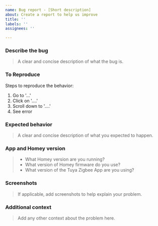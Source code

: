 ```yaml
---
name: Bug report - [Short description]
about: Create a report to help us improve
title: ''
labels: ''
assignees: ''

---
```


### Describe the bug

> A clear and concise description of what the bug is.

### To Reproduce

Steps to reproduce the behavior:

1. Go to '...'
2. Click on '....'
3. Scroll down to '....'
4. See error

### Expected behavior

> A clear and concise description of what you expected to happen.

### App and Homey version

> * What Homey version are you running?
> * What version of Homey firmware do you use?
> * What version of the Tuya Zigbee App are you using?

### Screenshots

> If applicable, add screenshots to help explain your problem.

### Additional context

> Add any other context about the problem here.
